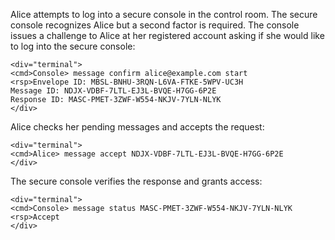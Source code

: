 
Alice attempts to log into a secure console in the control room. The secure console recognizes 
Alice but a second factor is required. The console issues a challenge to Alice at her
registered account asking if she would like to log into the secure console:


~~~~
<div="terminal">
<cmd>Console> message confirm alice@example.com start
<rsp>Envelope ID: MBSL-BNHU-3RQN-L6VA-FTKE-5WPV-UC3H
Message ID: NDJX-VDBF-7LTL-EJ3L-BVQE-H7GG-6P2E
Response ID: MASC-PMET-3ZWF-W554-NKJV-7YLN-NLYK
</div>
~~~~

Alice checks her pending messages and accepts the request:


~~~~
<div="terminal">
<cmd>Alice> message accept NDJX-VDBF-7LTL-EJ3L-BVQE-H7GG-6P2E
</div>
~~~~

The secure console verifies the response and grants access:


~~~~
<div="terminal">
<cmd>Console> message status MASC-PMET-3ZWF-W554-NKJV-7YLN-NLYK
<rsp>Accept
</div>
~~~~

